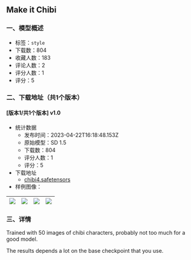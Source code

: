 ## Make it Chibi
### 一、模型概述

- 标签：`style`
- 下载数：804
- 收藏人数：183
- 评论人数：2
- 评分人数：1
- 评分：5

### 二、下载地址（共1个版本）

#### [版本1/共1个版本] v1.0

- 统计数据
  - 发布时间：2023-04-22T16:18:48.153Z
  - 原始模型：SD 1.5
  - 下载数：804
  - 评分人数：1
  - 评分：5
- 下载地址
  - [chibi4.safetensors](https://civitai.com/api/download/models/52548)
- 样例图像：

| <img src="https://image.civitai.com/xG1nkqKTMzGDvpLrqFT7WA/58ad4d7f-cf90-43eb-a4f1-8248255f9600/width=450/566426.jpeg" /> | <img src="https://image.civitai.com/xG1nkqKTMzGDvpLrqFT7WA/c1e15e14-07c3-48e5-7ac6-d648a1e5d000/width=450/566428.jpeg" /> | <img src="https://image.civitai.com/xG1nkqKTMzGDvpLrqFT7WA/f6faa4fa-cb3d-4b02-b6bd-f07bf8f13d00/width=450/566425.jpeg" /> | <img src="https://image.civitai.com/xG1nkqKTMzGDvpLrqFT7WA/0639289a-2538-4209-c09d-94610308be00/width=450/566429.jpeg" /> |
| ---- | ---- | ---- | ---- |


### 三、详情
<p>Trained with 50 images of chibi characters, probably not too much for a good model.</p><p>The results depends a lot on the base checkpoint that you use.</p>